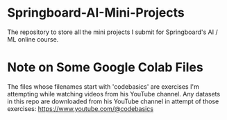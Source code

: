 # Springboard-AI-Mini-Projects
The repository to store all the mini projects I submit for Springboard's AI / ML online course.

# Note on Some Google Colab Files
The files whose filenames start with 'codebasics' are exercises I'm attempting while watching videos from his YouTube channel.  Any datasets in this repo are downloaded from his YouTube channel in attempt of those exercises: https://www.youtube.com/@codebasics
